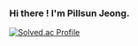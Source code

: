### Hi there ! I'm Pillsun Jeong.


[![Solved.ac Profile](http://mazassumnida.wtf/api/v2/generate_badge?boj=pill27211)](https://solved.ac/pill27211/)
